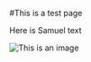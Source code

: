 #This is a test page

Here is Samuel text

![This is an image](https://myoctocat.com/assets/images/base-octocat.svg)
